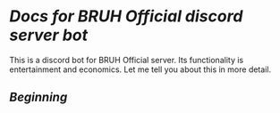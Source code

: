 # _Docs for BRUH Official discord server bot_

This is a discord bot for BRUH Official server. Its functionality is entertainment and economics. Let me tell you about this in more detail.

## _Beginning_


